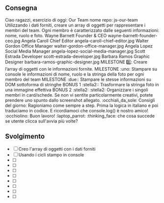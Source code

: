 ## Consegna
Ciao ragazzi,
esercizio di oggi: Our Team
nome repo: js-our-team
Utilizzando i dati forniti, creare un array di oggetti per rappresentare i membri del team.
Ogni membro è caratterizzato dalle seguenti informazioni: nome, ruolo e foto.
Wayne Barnett	Founder & CEO	        wayne-barnett-founder-ceo.jpg
Angela Caroll	Chief Editor	        angela-caroll-chief-editor.jpg
Walter Gordon	Office Manager	        walter-gordon-office-manager.jpg
Angela Lopez	Social Media Manager	angela-lopez-social-media-manager.jpg
Scott Estrada	Developer	            scott-estrada-developer.jpg
Barbara Ramos	Graphic Designer	    barbara-ramos-graphic-designer.jpg
MILESTONE :zero::
Creare l’array di oggetti con le informazioni fornite.
MILESTONE :uno:
Stampare su console le informazioni di nome, ruolo e la stringa della foto per ogni membro del team
MILESTONE :due::
Stampare le stesse informazioni su DOM sottoforma di stringhe
BONUS 1 :stella2::
Trasformare la stringa foto in una immagine effettiva
BONUS 2 :stella2: :stella2:
Organizzare i singoli membri in card/schede. Se non vi sentite particolarmente creativi, potete prendere uno spunto dallo screenshot allegato.
:occhiali_da_sole:  Consigli del giorno:
Ragioniamo come sempre a step.
Prima la logica in italiano e poi traduciamo in codice.
E ricordiamoci che console.log() è nostro amico! :occhiolino:
Buon lavoro! :laptop_parrot:
:thinking_face: che cosa succede se utente clicca sull'avvia più volte?

## Svolgimento 
- [ ] Creo l'array di oggetti con i dati forniti
- [ ] Usando i cicli stampo in console
- [ ] 
- [ ] 
- [ ] 
- [ ] 
- [ ] 
- [ ] 
- [ ] 
- [ ] 

